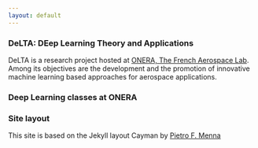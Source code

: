 ```yaml
---
layout: default
---
```

### DeLTA: DEep Learning Theory and Applications

DeLTA is a research project hosted at [ONERA, The French Aerospace Lab](www.onera.fr/en). Among its objectives are the development and the promotion of innovative machine learning based approaches for aerospace applications.

### Deep Learning classes at ONERA

### Site layout

This site is based on the Jekyll layout Cayman by [Pietro F. Menna](https://github.com/pietromenna/jekyll-cayman-theme)
